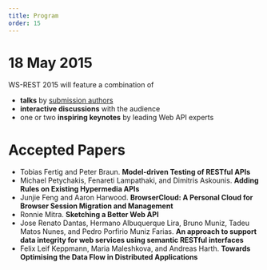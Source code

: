 ```yaml
---
title: Program
order: 15
---
```


# 18 May 2015

WS-REST 2015 will feature a combination of

- **talks** by [submission authors](/call-for-papers/)
- **interactive discussions** with the audience
- one or two **inspiring keynotes** by leading Web API experts

# Accepted Papers

- Tobias Fertig and Peter Braun. **Model-driven Testing of RESTful APIs**
- Michael Petychakis, Fenareti Lampathaki, and Dimitris Askounis. **Adding Rules on Existing Hypermedia APIs**
- Junjie Feng and Aaron Harwood. **BrowserCloud: A Personal Cloud for Browser Session Migration and Management**
- Ronnie Mitra. **Sketching a Better Web API**
- Jose Renato Dantas, Hermano Albuquerque Lira, Bruno Muniz, Tadeu Matos Nunes, and Pedro Porfirio Muniz Farias. **An approach to support data integrity for web services using semantic RESTful interfaces**
- Felix Leif Keppmann, Maria Maleshkova, and Andreas Harth. **Towards Optimising the Data Flow in Distributed Applications**
